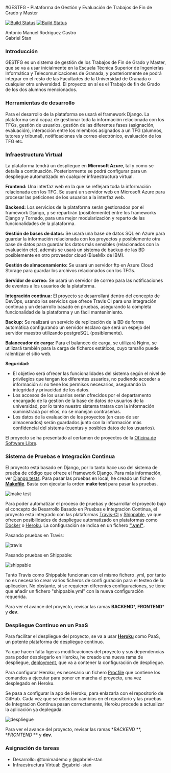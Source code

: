 #GESTFG - Plataforma de Gestión y Evaluación de Trabajos de Fin de Grado y Master

[![Build Status](https://travis-ci.org/gabriel-stan/gestion-tfg.svg?branch=master)](https://travis-ci.org/gabriel-stan/gestion-tfg) [![Build Status](https://img.shields.io/shippable/562e58f31895ca44742123f9.svg)](https://app.shippable.com/projects/562e58f31895ca44742123f9)


Antonio Manuel Rodriguez Castro  
Gabriel Stan

### Introducción

GESTFG es un sistema de gestión de los Trabajos de Fin de Grado y Master, que se va a usar inicialmente en la Escuela Técnica Superior de Ingenierías Informática y Telecomunicaciones de Granada, y posteriormente se podrá integrar en el resto de las Facultades de la Universidad de Granada o cualquier otra universidad. El proyecto en sí es el Trabajo de fin de Grado de los dos alumnos mencionados.

### Herramientas de desarrollo

Para el desarrollo de la plataforma se usará el framework Django. La plataforma será capaz de gestionar toda la información relacionada con los TFGs, gestión de usuarios, gestión de las diferentes fases (asignación, evaluación), interacción entre los miembros asignados a un TFG (alumnos, tutores y tribunal), notificaciones vía correo electrónico, evaluación de los TFG etc.

### Infraestructura Virtual

La plataforma tendrá un despliegue en **Microsoft Azure**, tal y como se detalla a continuación. Posteriormente se podrá configurar para un despliegue automatizado en cualquier infraestructura virtual.

**Frontend:** Una interfaz web en la que se reflejará toda la información relacionada con los TFG.  Se usará un servidor web en Microsoft Azure para procesar las peticiones de los usuarios a la interfaz web. 

**Backend:** Los servicios de la plataforma serán gestionados por el framework Django, y se repartirán (posiblemente) entre los frameworks Django y Tornado, para una mejor modularización y reparto de las funcionalidades de la plataforma.

**Gestión de bases de datos:** Se usará una base de datos SQL en Azure para guardar la información relacionada con los proyectos y posiblemente otra base de datos para guardar los datos más sensibles (relacionados con la evaluación etc), además se usará un sistema de backup de las BD posiblemente en otro proveedor cloud (BlueMix de IBM).

**Gestión de almacenamiento:** Se usará un servidor ftp en Azure Cloud Storage para guardar los archivos relacionados con los TFGs.

**Servidor de correo:** Se usará un servidor de correo para las notificaciones de eventos a los usuarios de la plataforma.

**Integración continua:** El proyecto se desarrollará dentro del concepto de DevOps, usando los servicios que ofrece Travis CI para una integración continua y un desarrollo basado en pruebas, asegurando la completa funcionalidad de la plataforma y un fácil mantenimiento.

**Backup:** Se realizará un servicio de replicación de la BD de forma automática configurando un servidor esclavo que será un espejo del servidor maestro utilizando postgreSQL (posiblemente).

**Balanceador de carga:** Para el balanceo de carga, se utilizará Nginx, se utilizará también para la carga de ficheros estáticos, cuyo tamaño puede ralentizar el sitio web.

**Seguridad:** 
- El objetivo será ofrecer las funcionalidades del sistema según el nivel de privilegios que tengan los diferentes usuarios, no pudiendo acceder a información si no tiene los permisos necesarios, asegurando la integridad y privacidad de los datos.  
- Los accesos de los usuarios serán ofrecidos por el departamento encargado de la gestión de la base de datos de usuarios de la universidad, por lo tanto nuestro sistema tratara con la información suministrada por ellos, no se manejan contraseñas.
- Los datos de la evaluación de los proyectos (en caso de ser almacenados) serán guardados junto con la información más confidencial del sistema (cuentas y posibles datos de los usuarios).


El  proyecto se ha presentado al certamen de proyectos de la [Oficina de Software Libre](http://osl.ugr.es/).


### Sistema de Pruebas e Integración Continua

El proyecto está basado en Django, por lo tanto hace uso del sistema de prueba de código que ofrece el framework Django. Para más información, ver [Django tests](https://docs.djangoproject.com/en/1.8/topics/testing/). Para pasar las pruebas en local, he creado un fichero [**Makefile**](https://github.com/gabriel-stan/gestion-tfg/blob/master/Makefile). Basta con ejecutar la orden **make test** para pasar las pruebas.

![make test](https://www.dropbox.com/s/0521o5vf5ijip08/maketest.png?dl=1)

Para poder automatizar el proceso de pruebas y desarrollar el proyecto bajo el concepto de Desarrollo Basado en Pruebas e Integración Continua, el proyecto está integrado con  las plataformas [Travis-CI](https://travis-ci.org/) y [Shippable](https://app.shippable.com/), ya que ofrecen posibilidades de despliegue automatizado en plataformas como [Docker](https://www.docker.com/) o [Heroku](https://www.heroku.com/). La configuración se indica en un fichero [**".yml"**](https://github.com/gabriel-stan/gestion-tfg/blob/master/.travis.yml).

Pasando pruebas en Travis:

![travis](https://www.dropbox.com/s/ocglq7ft3l2oczp/travis.png?dl=1)

Pasando pruebas en Shippable:

![shippable](https://www.dropbox.com/s/mioc1q32qxi9jlt/shippable.png?dl=1)

Tanto Travis como Shippable funcionan con el mismo fichero .yml, por tanto no es necesario crear varios ficheros de confi	guración para el testeo de la aplicacion. No obstante, si se requieren diferentes configuraciones, se tiene que añadir un fichero "shippable.yml" con la nueva configuración requerida. 

Para ver el avance del proyecto, revisar las ramas **BACKEND***, **FRONTEND*** y **dev**.

### Despliegue Continuo en un PaaS

Para facilitar el despliegue del proyecto, se va a usar [**Heroku**](https://www.heroku.com) como PaaS, un potente plataforma de despliegue continuo.

Ya que hacen falta ligeras modificaciones del proyecto y sus dependencias para poder desplegarlo en Heroku, he creado una nueva rama de despliegue, [deployment](https://github.com/gabriel-stan/gestion-tfg/tree/deployment), que va a contener la configuración de despliegue.

Para configurar Heroku, es necesario un fichero [Procfile](https://github.com/gabriel-stan/gestion-tfg/blob/deployment/Procfile) que contiene los comandos a ejecutar para poner en marcha el proyecto, una vez desplegado en Heroku.

Se pasa a configurar la app de Heroku, para enlazarla con el repositorio de GitHub. Cada vez que se detectan cambios en el repositorio y las pruebas de Integracion Continua pasan correctamente, Heroku procede a actualizar la aplicación ya deplegada.

![despliegue](https://www.dropbox.com/s/zgym6e943gm680g/herokugestfg.png?dl=1)

Para ver el avance del proyecto, revisar las ramas **BACKEND* **, **FRONTEND* ** y **dev**.

### Asignación de tareas

- Desarrollo: @tonimademo y @gabriel-stan
- Infraestructura Virtual: @gabriel-stan
